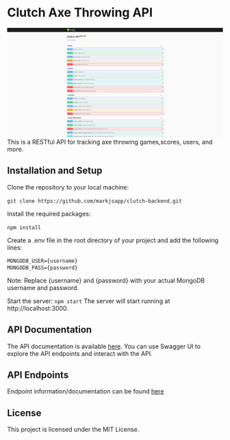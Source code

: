 # Clutch Axe Throwing API
![swagger](./clutch-api.JPG)
This is a RESTful API for tracking axe throwing games,scores, users, and more.

## Installation and Setup
Clone the repository to your local machine:

```git clone https://github.com/markjsapp/clutch-backend.git```

Install the required packages:

```npm install```

Create a .env file in the root directory of your project and add the following lines:

```MONGODB_URI=mongodb+srv:/{username}:{password}@clutch-backend-api.zwp2x1e.mongodb.net/?retryWrites=true&w=majority
MONGODB_USER={username}
MONGODB_PASS={password}
```

Note: Replace {username} and {password} with your actual MongoDB username and password.

Start the server: ```npm start```
The server will start running at http://localhost:3000.

## API Documentation

The API documentation is available [here](https://clutch-axe-api.s3.amazonaws.com/docs/index.html
). You can use Swagger UI to explore the API endpoints and interact with the API.

## API Endpoints
Endpoint information/documentation can be found [here](https://clutch-axe-api.s3.amazonaws.com/docs/index.html)

## License

This project is licensed under the MIT License.
